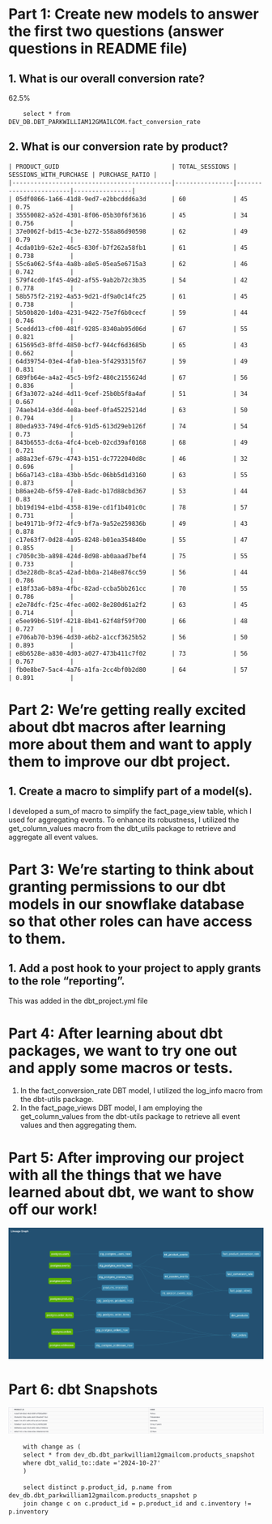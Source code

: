 # Part 1: Create new models to answer the first two questions (answer questions in README file)

## 1. What is our overall conversion rate?

62.5%

        select * from DEV_DB.DBT_PARKWILLIAM12GMAILCOM.fact_conversion_rate
## 2. What is our conversion rate by product?
```
| PRODUCT_GUID                               | TOTAL_SESSIONS | SESSIONS_WITH_PURCHASE | PURCHASE_RATIO |
|--------------------------------------------|----------------|------------------------|----------------|
| 05df0866-1a66-41d8-9ed7-e2bbcddd6a3d       | 60             | 45                     | 0.75           |
| 35550082-a52d-4301-8f06-05b30f6f3616       | 45             | 34                     | 0.756          |
| 37e0062f-bd15-4c3e-b272-558a86d90598       | 62             | 49                     | 0.79           |
| 4cda01b9-62e2-46c5-830f-b7f262a58fb1       | 61             | 45                     | 0.738          |
| 55c6a062-5f4a-4a8b-a8e5-05ea5e6715a3       | 62             | 46                     | 0.742          |
| 579f4cd0-1f45-49d2-af55-9ab2b72c3b35       | 54             | 42                     | 0.778          |
| 58b575f2-2192-4a53-9d21-df9a0c14fc25       | 61             | 45                     | 0.738          |
| 5b50b820-1d0a-4231-9422-75e7f6b0cecf       | 59             | 44                     | 0.746          |
| 5ceddd13-cf00-481f-9285-8340ab95d06d       | 67             | 55                     | 0.821          |
| 615695d3-8ffd-4850-bcf7-944cf6d3685b       | 65             | 43                     | 0.662          |
| 64d39754-03e4-4fa0-b1ea-5f4293315f67       | 59             | 49                     | 0.831          |
| 689fb64e-a4a2-45c5-b9f2-480c2155624d       | 67             | 56                     | 0.836          |
| 6f3a3072-a24d-4d11-9cef-25b0b5f8a4af       | 51             | 34                     | 0.667          |
| 74aeb414-e3dd-4e8a-beef-0fa45225214d       | 63             | 50                     | 0.794          |
| 80eda933-749d-4fc6-91d5-613d29eb126f       | 74             | 54                     | 0.73           |
| 843b6553-dc6a-4fc4-bceb-02cd39af0168       | 68             | 49                     | 0.721          |
| a88a23ef-679c-4743-b151-dc7722040d8c       | 46             | 32                     | 0.696          |
| b66a7143-c18a-43bb-b5dc-06bb5d1d3160       | 63             | 55                     | 0.873          |
| b86ae24b-6f59-47e8-8adc-b17d88cbd367       | 53             | 44                     | 0.83           |
| bb19d194-e1bd-4358-819e-cd1f1b401c0c       | 78             | 57                     | 0.731          |
| be49171b-9f72-4fc9-bf7a-9a52e259836b       | 49             | 43                     | 0.878          |
| c17e63f7-0d28-4a95-8248-b01ea354840e       | 55             | 47                     | 0.855          |
| c7050c3b-a898-424d-8d98-ab0aaad7bef4       | 75             | 55                     | 0.733          |
| d3e228db-8ca5-42ad-bb0a-2148e876cc59       | 56             | 44                     | 0.786          |
| e18f33a6-b89a-4fbc-82ad-ccba5bb261cc       | 70             | 55                     | 0.786          |
| e2e78dfc-f25c-4fec-a002-8e280d61a2f2       | 63             | 45                     | 0.714          |
| e5ee99b6-519f-4218-8b41-62f48f59f700       | 66             | 48                     | 0.727          |
| e706ab70-b396-4d30-a6b2-a1ccf3625b52       | 56             | 50                     | 0.893          |
| e8b6528e-a830-4d03-a027-473b411c7f02       | 73             | 56                     | 0.767          |
| fb0e8be7-5ac4-4a76-a1fa-2cc4bf0b2d80       | 64             | 57                     | 0.891          |
```

# Part 2: We’re getting really excited about dbt macros after learning more about them and want to apply them to improve our dbt project.

## 1. Create a macro to simplify part of a model(s).

I developed a sum_of macro to simplify the fact_page_view table, which I used for aggregating events. To enhance its robustness, I utilized the get_column_values macro from the dbt_utils package to retrieve and aggregate all event values.

# Part 3: We’re starting to think about granting permissions to our dbt models in our snowflake database so that other roles can have access to them.

## 1. Add a post hook to your project to apply grants to the role “reporting”.

This was added in the dbt_project.yml file

# Part 4: After learning about dbt packages, we want to try one out and apply some macros or tests.

1.  In the fact_conversion_rate DBT model, I utilized the log_info macro from the dbt-utils package.
2.  In the fact_page_views DBT model, I am employing the get_column_values from the dbt-utils package to retrieve all event values and then aggregating them.

# Part 5: After improving our project with all the things that we have learned about dbt, we want to show off our work!
![Week 3 DAG](https://github.com/parkwilliamh/course-dbt/blob/main/week3_lineage.png "DAG Week 3")


# Part 6: dbt Snapshots 

![Week 3 DAG](https://github.com/parkwilliamh/course-dbt/blob/main/week3_snapshot.png "DAG Week 3")

        with change as (
        select * from dev_db.dbt_parkwilliam12gmailcom.products_snapshot
        where dbt_valid_to::date ='2024-10-27'
        )
        
        select distinct p.product_id, p.name from dev_db.dbt_parkwilliam12gmailcom.products_snapshot p
        join change c on c.product_id = p.product_id and c.inventory != p.inventory







